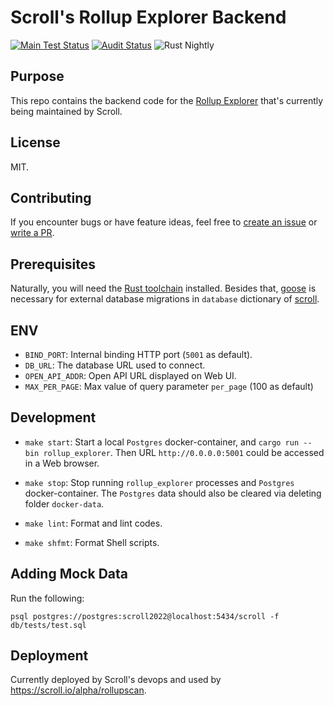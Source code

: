 # Scroll's Rollup Explorer Backend

[![Main Test Status][test-image]][test-link]
[![Audit Status][audit-image]][audit-link]
![Rust Nightly][rustc-image]

## Purpose

This repo contains the backend code for the [Rollup Explorer](https://scroll.io/alpha/rollupscan) that's currently being maintained by Scroll.

## License

MIT.

## Contributing

If you encounter bugs or have feature ideas, feel free to [create an issue](/../../issues) or [write a PR](/../../pulls).

## Prerequisites

Naturally, you will need the [Rust toolchain] installed.
Besides that, [goose] is necessary for external database migrations in `database` dictionary of [scroll].

## ENV

- `BIND_PORT`: Internal binding HTTP port (`5001` as default).
- `DB_URL`: The database URL used to connect.
- `OPEN_API_ADDR`: Open API URL displayed on Web UI.
- `MAX_PER_PAGE`: Max value of query parameter `per_page` (100 as default)

## Development

- `make start`: Start a local `Postgres` docker-container, and `cargo run --bin rollup_explorer`. Then URL `http://0.0.0.0:5001` could be accessed in a Web browser.

- `make stop`: Stop running `rollup_explorer` processes and `Postgres` docker-container. The `Postgres` data should also be cleared via deleting folder `docker-data`.

- `make lint`: Format and lint codes.

- `make shfmt`: Format Shell scripts.

## Adding Mock Data

Run the following:

`psql postgres://postgres:scroll2022@localhost:5434/scroll -f db/tests/test.sql`

## Deployment

Currently deployed by Scroll's devops and used by https://scroll.io/alpha/rollupscan.

[//]: # "badges"
[Rust toolchain]: https://rustup.rs
[audit-image]: https://github.com/scroll-tech/rollup-explorer-backend/actions/workflows/audit.yml/badge.svg
[audit-link]: https://github.com/scroll-tech/rollup-explorer-backend/actions/workflows/audit.yml
[goose]: https://github.com/pressly/goose
[rustc-image]: https://img.shields.io/badge/rustc-nightly-blue.svg
[scroll]: https://github.com/scroll-tech/scroll
[test-image]: https://github.com/scroll-tech/rollup-explorer-backend/actions/workflows/test.yml/badge.svg
[test-link]: https://github.com/scroll-tech/rollup-explorer-backend/actions/workflows/test.yml
